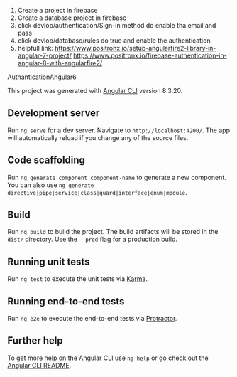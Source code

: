 1.  Create a project in firebase 
2.  Create a database  project in firebase
3.  click  devlop/authentication/Sign-in method  do enable tha email and pass
4.  click devlop/database/rules do true and enable the authentication
5.  helpfull link: 
https://www.positronx.io/setup-angularfire2-library-in-angular-7-project/
https://www.positronx.io/firebase-authentication-in-angular-8-with-angularfire2/

AuthanticationAngular6

This project was generated with [Angular CLI](https://github.com/angular/angular-cli) version 8.3.20.

## Development server

Run `ng serve` for a dev server. Navigate to `http://localhost:4200/`. The app will automatically reload if you change any of the source files.

## Code scaffolding

Run `ng generate component component-name` to generate a new component. You can also use `ng generate directive|pipe|service|class|guard|interface|enum|module`.

## Build

Run `ng build` to build the project. The build artifacts will be stored in the `dist/` directory. Use the `--prod` flag for a production build.

## Running unit tests

Run `ng test` to execute the unit tests via [Karma](https://karma-runner.github.io).

## Running end-to-end tests

Run `ng e2e` to execute the end-to-end tests via [Protractor](http://www.protractortest.org/).

## Further help

To get more help on the Angular CLI use `ng help` or go check out the [Angular CLI README](https://github.com/angular/angular-cli/blob/master/README.md).
